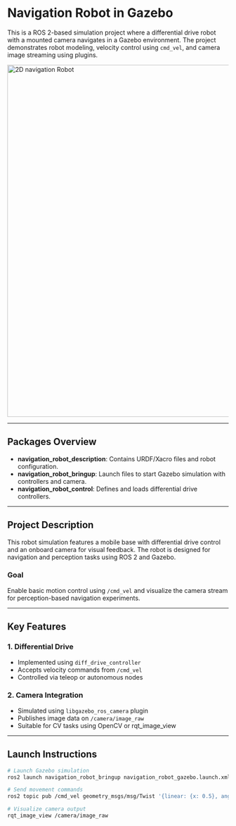 # Navigation Robot in Gazebo

This is a ROS 2-based simulation project where a differential drive robot with a mounted camera navigates in a Gazebo environment. The project demonstrates robot modeling, velocity control using `cmd_vel`, and camera image streaming using plugins.


<img width="1820" height="800" alt="2D navigation Robot" src="https://github.com/user-attachments/assets/aaac711b-92a1-4b1c-8632-98352846128b" />

---

## Packages Overview

- **navigation_robot_description**: Contains URDF/Xacro files and robot configuration.
- **navigation_robot_bringup**: Launch files to start Gazebo simulation with controllers and camera.
- **navigation_robot_control**: Defines and loads differential drive controllers.

---

## Project Description

This robot simulation features a mobile base with differential drive control and an onboard camera for visual feedback. The robot is designed for navigation and perception tasks using ROS 2 and Gazebo.

### Goal

Enable basic motion control using `/cmd_vel` and visualize the camera stream for perception-based navigation experiments.

---

## Key Features

### 1. Differential Drive

- Implemented using `diff_drive_controller`
- Accepts velocity commands from `/cmd_vel`
- Controlled via teleop or autonomous nodes

### 2. Camera Integration

- Simulated using `libgazebo_ros_camera` plugin
- Publishes image data on `/camera/image_raw`
- Suitable for CV tasks using OpenCV or rqt_image_view

---

## Launch Instructions

```bash
# Launch Gazebo simulation
ros2 launch navigation_robot_bringup navigation_robot_gazebo.launch.xml

# Send movement commands
ros2 topic pub /cmd_vel geometry_msgs/msg/Twist '{linear: {x: 0.5}, angular: {z: 0.2}}'

# Visualize camera output
rqt_image_view /camera/image_raw
